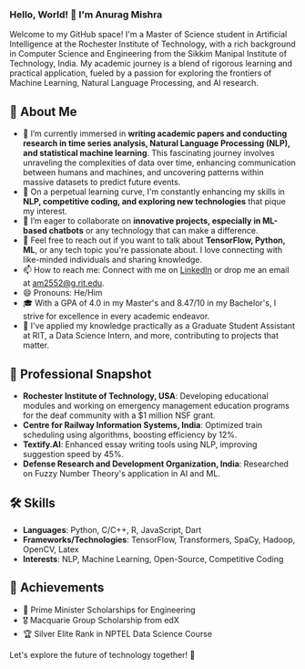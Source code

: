 ### Hello, World! 👋 I'm Anurag Mishra

Welcome to my GitHub space! I'm a Master of Science student in Artificial Intelligence at the Rochester Institute of Technology, with a rich background in Computer Science and Engineering from the Sikkim Manipal Institute of Technology, India. My academic journey is a blend of rigorous learning and practical application, fueled by a passion for exploring the frontiers of Machine Learning, Natural Language Processing, and AI research.

## 🚀 About Me

- 🔭 I’m currently immersed in **writing academic papers and conducting research in time series analysis, Natural Language Processing (NLP), and statistical machine learning**. This fascinating journey involves unraveling the complexities of data over time, enhancing communication between humans and machines, and uncovering patterns within massive datasets to predict future events.
- 🌱 On a perpetual learning curve, I'm constantly enhancing my skills in **NLP, competitive coding, and exploring new technologies** that pique my interest.
- 👯 I’m eager to collaborate on **innovative projects, especially in ML-based chatbots** or any technology that can make a difference.
- 💬 Feel free to reach out if you want to talk about **TensorFlow, Python, ML**, or any tech topic you're passionate about. I love connecting with like-minded individuals and sharing knowledge.
- 📫 How to reach me: Connect with me on [LinkedIn](www.linkedin.com/in/i-anuragmishra) or drop me an email at am2552@g.rit.edu.
- 😄 Pronouns: He/Him
- 🎓 With a GPA of 4.0 in my Master's and 8.47/10 in my Bachelor's, I strive for excellence in every academic endeavor.
- 🤖 I've applied my knowledge practically as a Graduate Student Assistant at RIT, a Data Science Intern, and more, contributing to projects that matter.

## 💼 Professional Snapshot

- **Rochester Institute of Technology, USA**: Developing educational modules and working on emergency management education programs for the deaf community with a $1 million NSF grant.
- **Centre for Railway Information Systems, India**: Optimized train scheduling using algorithms, boosting efficiency by 12%.
- **Textify.AI**: Enhanced essay writing tools using NLP, improving suggestion speed by 45%.
- **Defense Research and Development Organization, India**: Researched on Fuzzy Number Theory's application in AI and ML.

## 🛠 Skills

- **Languages**: Python, C/C++, R, JavaScript, Dart
- **Frameworks/Technologies**: TensorFlow, Transformers, SpaCy, Hadoop, OpenCV, Latex
- **Interests**: NLP, Machine Learning, Open-Source, Competitive Coding

## 🌟 Achievements

- 🏅 Prime Minister Scholarships for Engineering
- 🎖 Macquarie Group Scholarship from edX
- 🏆 Silver Elite Rank in NPTEL Data Science Course

Let's explore the future of technology together! 🌈

<!--![Anurag's github stats](https://github-readme-stats.vercel.app/api?username=i-anuragmishra&show_icons=true&theme=radical) -->


